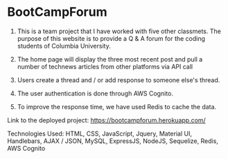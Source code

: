 # BootCampForum
1. This is a team project that I have worked with five other classmets. The purpose of this website is to provide a Q & A forum for the coding
students of Columbia University.

2. The home page will display the three most recent post and pull a number of technews articles from other platforms via API call

3. Users create a thread and / or add response to someone else's thread.

4. The user authentication is done through AWS Cognito.

5. To improve the response time, we have used Redis to cache the data.

Link to the deployed project:  https://bootcampforum.herokuapp.com/

Technologies Used: HTML, CSS, JavaScript, Jquery, Material UI, Handlebars, AJAX / JSON, MySQL, ExpressJS, NodeJS, Sequelize, Redis, AWS Cognito
